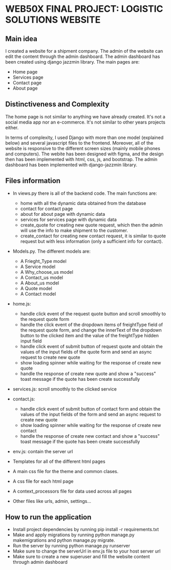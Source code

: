 # WEB50X FINAL PROJECT: LOGISTIC SOLUTIONS WEBSITE

## Main idea
I created a website for a shipment company. The admin of the website can edit the content through the admin dashboard. The admin dashboard has been created using django jazzmin library. The main pages are:

* Home page
* Services page
* Contact page
* About page


## Distinctiveness and Complexity
The home page is not similar to anything we have already created. It's not a social media app nor an e-commerce. It's not similar to other years projects either. 

In terms of complexity, I used Django with more than one model (explained below) and several javascript files to the frontend. 
Moreover, all of the website is responsive to the different screen sizes (mainly mobile phones and computers).
The webite has been designed with figma, and the design then has been implemented with html, css, js, and bootstrap.
The admin dashboard has been implemented with django-jazzmin library.

## Files information

* In views.py there is all of the backend code. The main functions are:
    * home with all the dynamic data obtained from the database 
    * contact for contact page
    * about for about page with dynamic data 
    * services for services page with dynamic data 
    * create_quote for creating new quote request, which then the admin will use the info to make shipment to the customer.
    * create_contact for creating new contact request, it is similar to quote request but with less information (only a sufficient info for contact).

* Models.py. The different models are:
    * A Frieght_Type model
    * A Service model
    * A Why_choose_us model
    * A Contact_us model
    * A About_us model
    * A Quote model
    * A Contact model

* home.js:
    * handle click event of the request quote button and scroll smoothly to the request quote form
    * handle the click event of the dropdown items of freightType field of the request quote form, and change the innerText of the dropdown button to the clicked item and the value of the freightType hidden input field
    * handle click event of submit button of request quote and obtain the values of the input fields of the quote form and send an async request to create new quote
    * show loading spinner while waiting for the response of create new quote
    * handle the response of create new quote and show a "success" toast message if the quote has been create successfully

* services.js: scroll smoothly to the clicked service

* contact.js:
    * handle click event of submit button of contact form and obtain the values of the input fields of the form and send an async request to create new quote
    * show loading spinner while waiting for the response of create new contact
    * handle the response of create new contact and show a "success" toast message if the quote has been create successfully

* env.js: contain the server url

* Templates for all of the different html pages

* A main css file for the theme and common clases. 

* A css file for each html page

* A context_processors file for data used across all pages

* Other files like urls, admin, settings...

## How to run the application
* Install project dependencies by running pip install -r requirements.txt
* Make and apply migrations by running python manage.py makemigrations and python manage.py migrate.
* Run the server by running python manage.py runserver
* Make sure to change the serverUrl in env.js file to your host server url
* Make sure to create a new superuser and fill the website content through admin dashboard